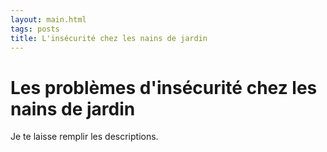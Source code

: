 ```yaml
---
layout: main.html
tags: posts
title: L'insécurité chez les nains de jardin
---
```


# Les problèmes d'insécurité chez les nains de jardin

Je te laisse remplir les descriptions.
